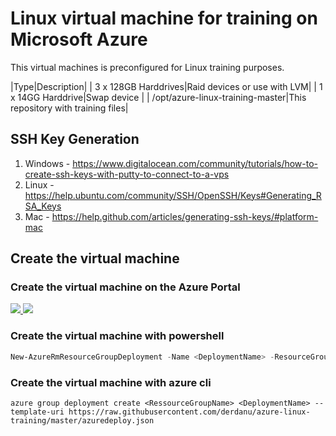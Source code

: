 # Linux virtual machine for training on Microsoft Azure 

This virtual machines is preconfigured for Linux training purposes.

|Type|Description|
| 3 x 128GB Harddrives|Raid devices or use with LVM|
| 1 x 14GG Harddrive|Swap device |
| /opt/azure-linux-training-master|This repository with training files|

## SSH Key Generation

1. Windows - https://www.digitalocean.com/community/tutorials/how-to-create-ssh-keys-with-putty-to-connect-to-a-vps
2. Linux - https://help.ubuntu.com/community/SSH/OpenSSH/Keys#Generating_RSA_Keys
3. Mac - https://help.github.com/articles/generating-ssh-keys/#platform-mac

## Create the virtual machine
### Create the  virtual machine on the Azure Portal

<a href="https://portal.azure.com/#create/Microsoft.Template/uri/https%3A%2F%2Fraw.githubusercontent.com%2Fderdanu%2Fazure-linux-training%2Fmaster%2Fazuredeploy.json" target="_blank">
    <img src="http://azuredeploy.net/deploybutton.png"/>
</a>
<a href="http://armviz.io/#/?load=https%3A%2F%2Fraw.githubusercontent.com%2Fderdanu%2Fazure-linux-training%2Fmaster%2Fazuredeploy.json" target="_blank">
    <img src="http://armviz.io/visualizebutton.png"/>
</a>

### Create the virtual machine with powershell

```powershell
New-AzureRmResourceGroupDeployment -Name <DeploymentName> -ResourceGroupName <RessourceGroupName> -TemplateUri https://raw.githubusercontent.com/derdanu/azure-linux-training/master/azuredeploy.json
```

### Create the virtual machine with azure cli
```
azure group deployment create <RessourceGroupName> <DeploymentName> --template-uri https://raw.githubusercontent.com/derdanu/azure-linux-training/master/azuredeploy.json
```
